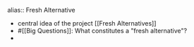 alias:: Fresh Alternative

- central idea of the project [[Fresh Alternatives]]
- #[[Big Questions]]: What constitutes a "fresh alternative"?
-